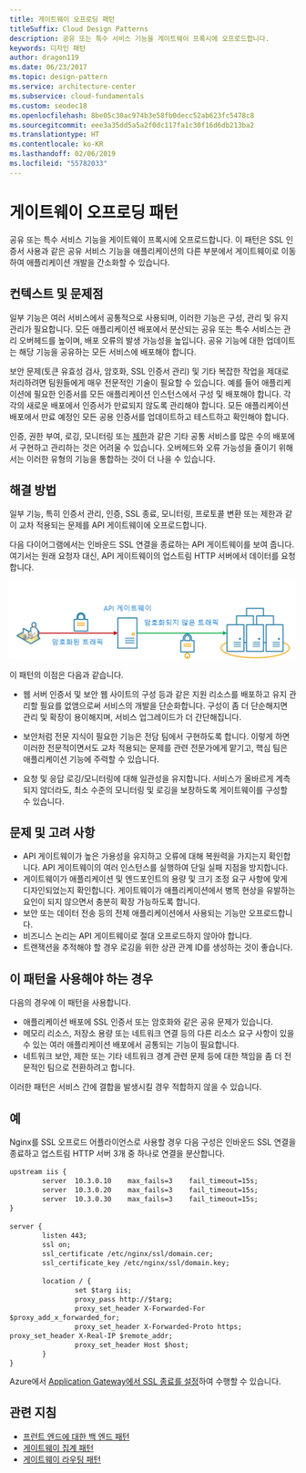 ```yaml
---
title: 게이트웨이 오프로딩 패턴
titleSuffix: Cloud Design Patterns
description: 공유 또는 특수 서비스 기능을 게이트웨이 프록시에 오프로드합니다.
keywords: 디자인 패턴
author: dragon119
ms.date: 06/23/2017
ms.topic: design-pattern
ms.service: architecture-center
ms.subservice: cloud-fundamentals
ms.custom: seodec18
ms.openlocfilehash: 8be05c30ac974b3e58fb0decc52ab623fc5478c8
ms.sourcegitcommit: eee3a35dd5a5a2f0dc117fa1c30f16d6db213ba2
ms.translationtype: HT
ms.contentlocale: ko-KR
ms.lasthandoff: 02/06/2019
ms.locfileid: "55782033"
---
```

# <a name="gateway-offloading-pattern"></a>게이트웨이 오프로딩 패턴

공유 또는 특수 서비스 기능을 게이트웨이 프록시에 오프로드합니다. 이 패턴은 SSL 인증서 사용과 같은 공유 서비스 기능을 애플리케이션의 다른 부분에서 게이트웨이로 이동하여 애플리케이션 개발을 간소화할 수 있습니다.

## <a name="context-and-problem"></a>컨텍스트 및 문제점

일부 기능은 여러 서비스에서 공통적으로 사용되며, 이러한 기능은 구성, 관리 및 유지 관리가 필요합니다. 모든 애플리케이션 배포에서 분산되는 공유 또는 특수 서비스는 관리 오버헤드를 높이며, 배포 오류의 발생 가능성을 높입니다. 공유 기능에 대한 업데이트는 해당 기능을 공유하는 모든 서비스에 배포해야 합니다.

보안 문제(토큰 유효성 검사, 암호화, SSL 인증서 관리) 및 기타 복잡한 작업을 제대로 처리하려면 팀원들에게 매우 전문적인 기술이 필요할 수 있습니다. 예를 들어 애플리케이션에 필요한 인증서를 모든 애플리케이션 인스턴스에서 구성 및 배포해야 합니다. 각각의 새로운 배포에서 인증서가 만료되지 않도록 관리해야 합니다. 모든 애플리케이션 배포에서 만료 예정인 모든 공용 인증서를 업데이트하고 테스트하고 확인해야 합니다.

인증, 권한 부여, 로깅, 모니터링 또는 [제한](./throttling.md)과 같은 기타 공통 서비스를 많은 수의 배포에서 구현하고 관리하는 것은 어려울 수 있습니다. 오버헤드와 오류 가능성을 줄이기 위해서는 이러한 유형의 기능을 통합하는 것이 더 나을 수 있습니다.

## <a name="solution"></a>해결 방법

일부 기능, 특히 인증서 관리, 인증, SSL 종료, 모니터링, 프로토콜 변환 또는 제한과 같이 교차 적용되는 문제를 API 게이트웨이에 오프로드합니다.

다음 다이어그램에서는 인바운드 SSL 연결을 종료하는 API 게이트웨이를 보여 줍니다. 여기서는 원래 요청자 대신, API 게이트웨이의 업스트림 HTTP 서버에서 데이터를 요청합니다.

 ![게이트웨이 오프로딩 패턴의 다이어그램](./_images/gateway-offload.png)

이 패턴의 이점은 다음과 같습니다.

- 웹 서버 인증서 및 보안 웹 사이트의 구성 등과 같은 지원 리소스를 배포하고 유지 관리할 필요를 없앰으로써 서비스의 개발을 단순화합니다. 구성이 좀 더 단순해지면 관리 및 확장이 용이해지며, 서비스 업그레이드가 더 간단해집니다.

- 보안처럼 전문 지식이 필요한 기능은 전담 팀에서 구현하도록 합니다. 이렇게 하면 이러한 전문적이면서도 교차 적용되는 문제를 관련 전문가에게 맡기고, 핵심 팀은 애플리케이션 기능에 주력할 수 있습니다.

- 요청 및 응답 로깅/모니터링에 대해 일관성을 유지합니다. 서비스가 올바르게 계측되지 않더라도, 최소 수준의 모니터링 및 로깅을 보장하도록 게이트웨이를 구성할 수 있습니다.

## <a name="issues-and-considerations"></a>문제 및 고려 사항

- API 게이트웨이가 높은 가용성을 유지하고 오류에 대해 복원력을 가지는지 확인합니다. API 게이트웨이의 여러 인스턴스를 실행하여 단일 실패 지점을 방지합니다.
- 게이트웨이가 애플리케이션 및 엔드포인트의 용량 및 크기 조정 요구 사항에 맞게 디자인되었는지 확인합니다. 게이트웨이가 애플리케이션에서 병목 현상을 유발하는 요인이 되지 않으면서 충분히 확장 가능하도록 합니다.
- 보안 또는 데이터 전송 등의 전체 애플리케이션에서 사용되는 기능만 오프로드합니다.
- 비즈니스 논리는 API 게이트웨이로 절대 오프로드하지 않아야 합니다.
- 트랜잭션을 추적해야 할 경우 로깅을 위한 상관 관계 ID를 생성하는 것이 좋습니다.

## <a name="when-to-use-this-pattern"></a>이 패턴을 사용해야 하는 경우

다음의 경우에 이 패턴을 사용합니다.

- 애플리케이션 배포에 SSL 인증서 또는 암호화와 같은 공유 문제가 있습니다.
- 메모리 리소스, 저장소 용량 또는 네트워크 연결 등의 다른 리소스 요구 사항이 있을 수 있는 여러 애플리케이션 배포에서 공통되는 기능이 필요합니다.
- 네트워크 보안, 제한 또는 기타 네트워크 경계 관련 문제 등에 대한 책임을 좀 더 전문적인 팀으로 전환하려고 합니다.

이러한 패턴은 서비스 간에 결합을 발생시킬 경우 적합하지 않을 수 있습니다.

## <a name="example"></a>예

Nginx를 SSL 오프로드 어플라이언스로 사용할 경우 다음 구성은 인바운드 SSL 연결을 종료하고 업스트림 HTTP 서버 3개 중 하나로 연결을 분산합니다.

```console
upstream iis {
        server  10.3.0.10    max_fails=3    fail_timeout=15s;
        server  10.3.0.20    max_fails=3    fail_timeout=15s;
        server  10.3.0.30    max_fails=3    fail_timeout=15s;
}

server {
        listen 443;
        ssl on;
        ssl_certificate /etc/nginx/ssl/domain.cer;
        ssl_certificate_key /etc/nginx/ssl/domain.key;

        location / {
                set $targ iis;
                proxy_pass http://$targ;
                proxy_set_header X-Forwarded-For $proxy_add_x_forwarded_for;
                proxy_set_header X-Forwarded-Proto https;
proxy_set_header X-Real-IP $remote_addr;
                proxy_set_header Host $host;
        }
}
```

Azure에서 [Application Gateway에서 SSL 종료를 설정](/azure/application-gateway/tutorial-ssl-cli)하여 수행할 수 있습니다.

## <a name="related-guidance"></a>관련 지침

- [프런트 엔드에 대한 백 엔드 패턴](./backends-for-frontends.md)
- [게이트웨이 집계 패턴](./gateway-aggregation.md)
- [게이트웨이 라우팅 패턴](./gateway-routing.md)
